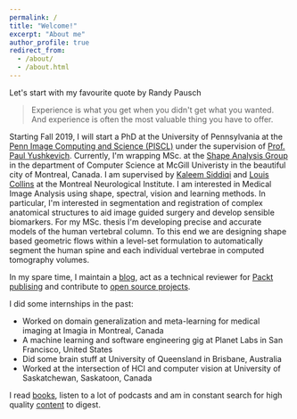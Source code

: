```yaml
---
permalink: /
title: "Welcome!"
excerpt: "About me"
author_profile: true
redirect_from: 
  - /about/
  - /about.html
---
```


Let's start with my favourite quote by Randy Pausch
> Experience is what you get when you didn't get what you wanted.
> And experience is often the most valuable thing you have to offer.

Starting Fall 2019, I will start a PhD at the University of Pennsylvania at the [Penn Image Computing and Science (PISCL)](http://picsl.upenn.edu/) under the supervision of [Prof. Paul Yushkevich](http://picsl.upenn.edu/people-staff-james-c-gee/faculty-staff/paul-yushkevich/). Currently, I'm wrapping  MSc. at the [Shape Analysis Group](http://www.cim.mcgill.ca/~shape/) in the department of Computer Science at McGill Univeristy in the beautiful city of Montreal, Canada. I am supervised by [Kaleem Siddiqi](http://www.cim.mcgill.ca/~siddiqi/) and [Louis Collins](http://nist.mni.mcgill.ca/) at the Montreal Neurological Institute. I am interested in Medical Image Analysis using shape, spectral, vision and learning methods. In particular, I'm interested in segmentation and registration of complex anatomical structures to aid image guided surgery and develop sensible biomarkers. For my MSc. thesis I'm developing precise and accurate models of the human vertebral column. To this end we are designing shape based geometric flows within a level-set formulation to automatically segment the human spine and each individual vertebrae in computed tomography volumes.

In my spare time, I maintain a [blog](https://pulkit-khandelwal.github.io/blog/), act as a technical reviewer for [Packt publising](https://github.com/TrainingByPackt/Applied-Supervised-Learning-with-R/tree/master/Lesson07) and contribute to [open source projects](https://github.com/Pulkit-Khandelwal/Reinforcement-Learning-Notebooks).

I did some internships in the past:
* Worked on domain generalization and meta-learning for medical imaging at Imagia in Montreal, Canada
* A machine learning and software engineering gig at Planet Labs in San Francisco, United States
* Did some brain stuff at University of Queensland in Brisbane, Australia
* Worked at the intersection of HCI and computer vision at University of Saskatchewan, Saskatoon, Canada

I read [books](https://pulkit-khandelwal.github.io/reading-list/), listen to a lot of podcasts and am in constant search for high quality [content](https://pulkit-khandelwal.github.io/websites/) to digest.

